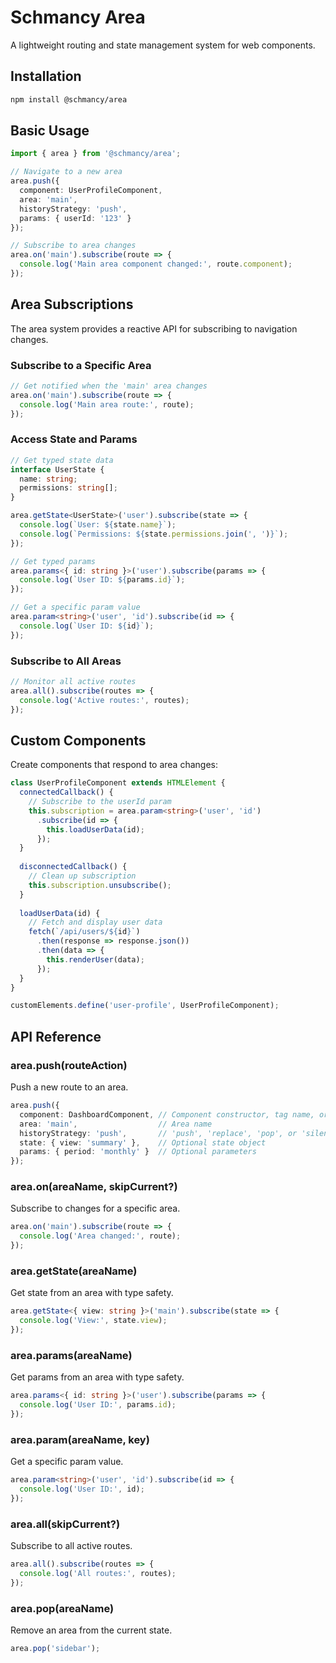 # Schmancy Area

A lightweight routing and state management system for web components.

## Installation

```bash
npm install @schmancy/area
```

## Basic Usage

```typescript
import { area } from '@schmancy/area';

// Navigate to a new area
area.push({
  component: UserProfileComponent,
  area: 'main',
  historyStrategy: 'push',
  params: { userId: '123' }
});

// Subscribe to area changes
area.on('main').subscribe(route => {
  console.log('Main area component changed:', route.component);
});
```

## Area Subscriptions

The area system provides a reactive API for subscribing to navigation changes.

### Subscribe to a Specific Area

```typescript
// Get notified when the 'main' area changes
area.on('main').subscribe(route => {
  console.log('Main area route:', route);
});
```

### Access State and Params

```typescript
// Get typed state data
interface UserState {
  name: string;
  permissions: string[];
}

area.getState<UserState>('user').subscribe(state => {
  console.log(`User: ${state.name}`);
  console.log(`Permissions: ${state.permissions.join(', ')}`);
});

// Get typed params
area.params<{ id: string }>('user').subscribe(params => {
  console.log(`User ID: ${params.id}`);
});

// Get a specific param value
area.param<string>('user', 'id').subscribe(id => {
  console.log(`User ID: ${id}`);
});
```

### Subscribe to All Areas

```typescript
// Monitor all active routes
area.all().subscribe(routes => {
  console.log('Active routes:', routes);
});
```

## Custom Components

Create components that respond to area changes:

```typescript
class UserProfileComponent extends HTMLElement {
  connectedCallback() {
    // Subscribe to the userId param
    this.subscription = area.param<string>('user', 'id')
      .subscribe(id => {
        this.loadUserData(id);
      });
  }
  
  disconnectedCallback() {
    // Clean up subscription
    this.subscription.unsubscribe();
  }
  
  loadUserData(id) {
    // Fetch and display user data
    fetch(`/api/users/${id}`)
      .then(response => response.json())
      .then(data => {
        this.renderUser(data);
      });
  }
}

customElements.define('user-profile', UserProfileComponent);
```

## API Reference

### area.push(routeAction)

Push a new route to an area.

```typescript
area.push({
  component: DashboardComponent, // Component constructor, tag name, or instance
  area: 'main',                  // Area name
  historyStrategy: 'push',       // 'push', 'replace', 'pop', or 'silent'
  state: { view: 'summary' },    // Optional state object
  params: { period: 'monthly' }  // Optional parameters
});
```

### area.on(areaName, skipCurrent?)

Subscribe to changes for a specific area.

```typescript
area.on('main').subscribe(route => {
  console.log('Area changed:', route);
});
```

### area.getState<T>(areaName)

Get state from an area with type safety.

```typescript
area.getState<{ view: string }>('main').subscribe(state => {
  console.log('View:', state.view);
});
```

### area.params<T>(areaName)

Get params from an area with type safety.

```typescript
area.params<{ id: string }>('user').subscribe(params => {
  console.log('User ID:', params.id);
});
```

### area.param<T>(areaName, key)

Get a specific param value.

```typescript
area.param<string>('user', 'id').subscribe(id => {
  console.log('User ID:', id);
});
```

### area.all(skipCurrent?)

Subscribe to all active routes.

```typescript
area.all().subscribe(routes => {
  console.log('All routes:', routes);
});
```

### area.pop(areaName)

Remove an area from the current state.

```typescript
area.pop('sidebar');
```